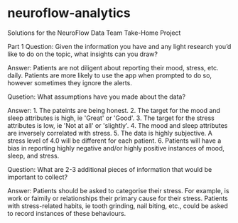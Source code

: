 # neuroflow-analytics
Solutions for the NeuroFlow Data Team Take-Home Project

Part 1
Question: Given the information you have and any light research you’d like to do on the topic, what insights can you draw? 

Answer: Patients are not diligent about reporting their mood, stress, etc. daily. Patients are more likely to use the app when prompted to do so, however sometimes they ignore the alerts. 

Qusetion: What assumptions have you made about the data? 

Answer: 1. The pateints are being honest. 
        2. The target for the mood and sleep attributes is high, ie 'Great' or 'Good'.
        3. The target for the stress attributes is low, ie 'Not at all' or 'slightly'.
        4. The mood and sleep attributes are inversely correlated with stress.
        5. The data is highly subjective. A stress level of 4.0 will be different for each patient.
        6. Patients will have a bias in reporting highly negative and/or highly positive instances of mood, sleep, and stress.

Question: What are 2-3 additional pieces of information that would be important to collect?

Answer: Patients should be asked to categorise their stress. For example, is work or faimily or relationships their primary cause for their stress. Patients with stress-related habits, ie tooth grinding, nail biting, etc., could be asked to record instances of these behaviours.
